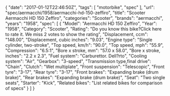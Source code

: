 {
    "date": "2017-01-12T22:46:50Z",
    "tags": [
        "motorbike",
        "spec"
    ],
    "url": "spec\/aermacchi\/1958\/aermacchi-hd-150-zeffiro",
    "title": "Scooter Aermacchi HD 150 Zeffiro",
    "categories": "Scooter",
    "brands": "aermacchi",
    "years": "1958",
    "spec": [
        {
            "Model": "Aermacchi HD 150 Zeffiro",
            "Year": "1958",
            "Category": "Scooter",
            "Rating": "Do you know this bike?Click here to rate it. We miss 2 votes to show the rating",
            "Displacement, ccm": "148.00",
            "Displacement, cubic inches": "9.03",
            "Engine type": "Single cylinder, two-stroke",
            "Top speed, km\/h": "90.0",
            "Top speed, mph": "55.9",
            "Compression": "6.5:1",
            "Bore x stroke, mm": "57.0 x 58.0",
            "Bore x stroke, inches": "2.2 x 2.3",
            "Fuel system": "Carburettor. Dell?rto",
            "Cooling system": "Air",
            "Gearbox": "3-speed",
            "Transmission type,final drive": "Chain",
            "Clutch": "Wet multiplate",
            "Front suspension": "Telescopic",
            "Front tyre": "3-17",
            "Rear tyre": "3-17",
            "Front brakes": "Expanding brake (drum brake)",
            "Rear brakes": "Expanding brake (drum brake)",
            "Seat": "Two single seats",
            "Starter": "Kick",
            "Related bikes": "List related bikes for comparison of specs"
        }
    ]
}